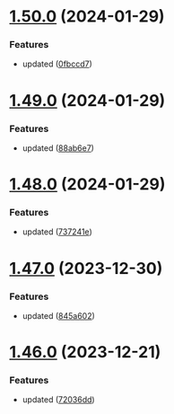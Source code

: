 # [1.50.0](https://github.com/manthanank/learn-angular/compare/v1.49.0...v1.50.0) (2024-01-29)


### Features

* updated ([0fbccd7](https://github.com/manthanank/learn-angular/commit/0fbccd7f54b2a33e87bb82a222e158604a08a089))



# [1.49.0](https://github.com/manthanank/learn-angular/compare/v1.48.0...v1.49.0) (2024-01-29)


### Features

* updated ([88ab6e7](https://github.com/manthanank/learn-angular/commit/88ab6e7a1eea6c60c120d7c3a00ad92584309cc9))



# [1.48.0](https://github.com/manthanank/learn-angular/compare/v1.47.0...v1.48.0) (2024-01-29)


### Features

* updated ([737241e](https://github.com/manthanank/learn-angular/commit/737241e2ef80e095f0a9e81a60d7b17c55944199))



# [1.47.0](https://github.com/manthanank/learn-angular/compare/v1.46.0...v1.47.0) (2023-12-30)


### Features

* updated ([845a602](https://github.com/manthanank/learn-angular/commit/845a602649a520e73498f159ba13f35d1319f17b))



# [1.46.0](https://github.com/manthanank/learn-angular/compare/v1.45.0...v1.46.0) (2023-12-21)


### Features

* updated ([72036dd](https://github.com/manthanank/learn-angular/commit/72036dd00abcbce884d0192c289141cd7868845d))



